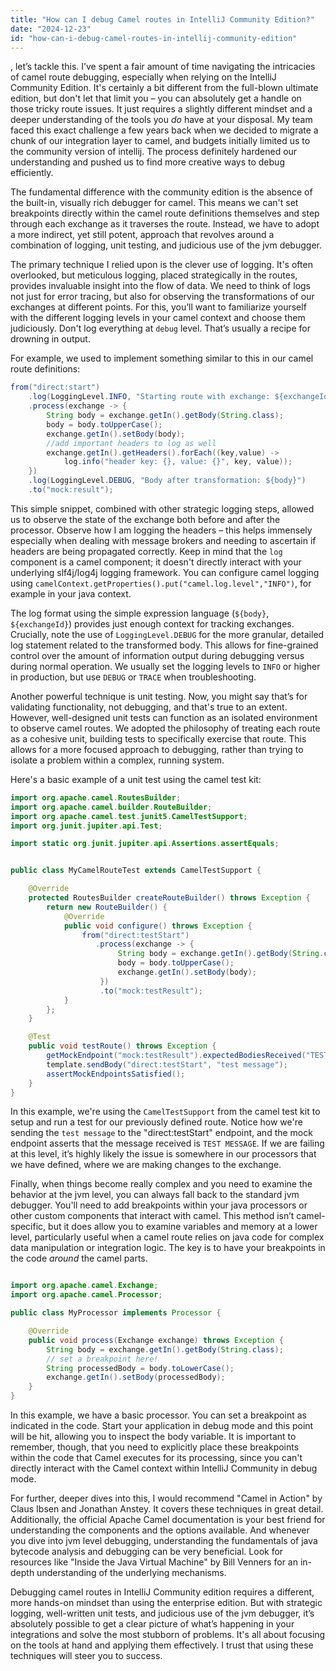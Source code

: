 ```yaml
---
title: "How can I debug Camel routes in IntelliJ Community Edition?"
date: "2024-12-23"
id: "how-can-i-debug-camel-routes-in-intellij-community-edition"
---
```


, let’s tackle this. I’ve spent a fair amount of time navigating the intricacies of camel route debugging, especially when relying on the IntelliJ Community Edition. It's certainly a bit different from the full-blown ultimate edition, but don't let that limit you – you can absolutely get a handle on those tricky route issues. It just requires a slightly different mindset and a deeper understanding of the tools you *do* have at your disposal. My team faced this exact challenge a few years back when we decided to migrate a chunk of our integration layer to camel, and budgets initially limited us to the community version of intellij. The process definitely hardened our understanding and pushed us to find more creative ways to debug efficiently.

The fundamental difference with the community edition is the absence of the built-in, visually rich debugger for camel. This means we can't set breakpoints directly within the camel route definitions themselves and step through each exchange as it traverses the route. Instead, we have to adopt a more indirect, yet still potent, approach that revolves around a combination of logging, unit testing, and judicious use of the jvm debugger.

The primary technique I relied upon is the clever use of logging. It's often overlooked, but meticulous logging, placed strategically in the routes, provides invaluable insight into the flow of data. We need to think of logs not just for error tracing, but also for observing the transformations of our exchanges at different points. For this, you’ll want to familiarize yourself with the different logging levels in your camel context and choose them judiciously. Don't log everything at `debug` level. That’s usually a recipe for drowning in output.

For example, we used to implement something similar to this in our camel route definitions:

```java
from("direct:start")
    .log(LoggingLevel.INFO, "Starting route with exchange: ${exchangeId}")
    .process(exchange -> {
        String body = exchange.getIn().getBody(String.class);
        body = body.toUpperCase();
        exchange.getIn().setBody(body);
        //add important headers to log as well
        exchange.getIn().getHeaders().forEach((key,value) ->
            log.info("header key: {}, value: {}", key, value));
    })
    .log(LoggingLevel.DEBUG, "Body after transformation: ${body}")
    .to("mock:result");
```

This simple snippet, combined with other strategic logging steps, allowed us to observe the state of the exchange both before and after the processor. Observe how I am logging the headers – this helps immensely especially when dealing with message brokers and needing to ascertain if headers are being propagated correctly. Keep in mind that the `log` component is a camel component; it doesn't directly interact with your underlying slf4j/log4j logging framework. You can configure camel logging using `camelContext.getProperties().put("camel.log.level","INFO")`, for example in your java context.

The log format using the simple expression language (`${body}`, `${exchangeId}`) provides just enough context for tracking exchanges. Crucially, note the use of `LoggingLevel.DEBUG` for the more granular, detailed log statement related to the transformed body. This allows for fine-grained control over the amount of information output during debugging versus during normal operation. We usually set the logging levels to `INFO` or higher in production, but use `DEBUG` or `TRACE` when troubleshooting.

Another powerful technique is unit testing. Now, you might say that’s for validating functionality, not debugging, and that's true to an extent. However, well-designed unit tests can function as an isolated environment to observe camel routes. We adopted the philosophy of treating each route as a cohesive unit, building tests to specifically exercise that route. This allows for a more focused approach to debugging, rather than trying to isolate a problem within a complex, running system.

Here's a basic example of a unit test using the camel test kit:

```java
import org.apache.camel.RoutesBuilder;
import org.apache.camel.builder.RouteBuilder;
import org.apache.camel.test.junit5.CamelTestSupport;
import org.junit.jupiter.api.Test;

import static org.junit.jupiter.api.Assertions.assertEquals;


public class MyCamelRouteTest extends CamelTestSupport {

    @Override
    protected RoutesBuilder createRouteBuilder() throws Exception {
        return new RouteBuilder() {
            @Override
            public void configure() throws Exception {
                from("direct:testStart")
                   .process(exchange -> {
                        String body = exchange.getIn().getBody(String.class);
                        body = body.toUpperCase();
                        exchange.getIn().setBody(body);
                    })
                    .to("mock:testResult");
            }
        };
    }

    @Test
    public void testRoute() throws Exception {
        getMockEndpoint("mock:testResult").expectedBodiesReceived("TEST MESSAGE");
        template.sendBody("direct:testStart", "test message");
        assertMockEndpointsSatisfied();
    }
}
```

In this example, we're using the `CamelTestSupport` from the camel test kit to setup and run a test for our previously defined route. Notice how we're sending the `test message` to the "direct:testStart" endpoint, and the mock endpoint asserts that the message received is `TEST MESSAGE`. If we are failing at this level, it’s highly likely the issue is somewhere in our processors that we have defined, where we are making changes to the exchange.

Finally, when things become really complex and you need to examine the behavior at the jvm level, you can always fall back to the standard jvm debugger. You'll need to add breakpoints within your java processors or other custom components that interact with camel. This method isn’t camel-specific, but it does allow you to examine variables and memory at a lower level, particularly useful when a camel route relies on java code for complex data manipulation or integration logic. The key is to have your breakpoints in the code *around* the camel parts.

```java

import org.apache.camel.Exchange;
import org.apache.camel.Processor;

public class MyProcessor implements Processor {

    @Override
    public void process(Exchange exchange) throws Exception {
        String body = exchange.getIn().getBody(String.class);
        // set a breakpoint here!
        String processedBody = body.toLowerCase();
        exchange.getIn().setBody(processedBody);
    }
}
```

In this example, we have a basic processor. You can set a breakpoint as indicated in the code. Start your application in debug mode and this point will be hit, allowing you to inspect the body variable. It is important to remember, though, that you need to explicitly place these breakpoints within the code that Camel executes for its processing, since you can't directly interact with the Camel context within IntelliJ Community in debug mode.

For further, deeper dives into this, I would recommend "Camel in Action" by Claus Ibsen and Jonathan Anstey. It covers these techniques in great detail. Additionally, the official Apache Camel documentation is your best friend for understanding the components and the options available. And whenever you dive into jvm level debugging, understanding the fundamentals of java bytecode analysis and debugging can be very beneficial. Look for resources like "Inside the Java Virtual Machine" by Bill Venners for an in-depth understanding of the underlying mechanisms.

Debugging camel routes in IntelliJ Community edition requires a different, more hands-on mindset than using the enterprise edition. But with strategic logging, well-written unit tests, and judicious use of the jvm debugger, it’s absolutely possible to get a clear picture of what’s happening in your integrations and solve the most stubborn of problems. It's all about focusing on the tools at hand and applying them effectively. I trust that using these techniques will steer you to success.

